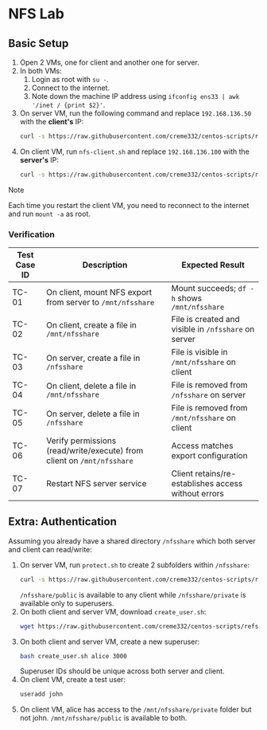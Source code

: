 
# NFS Lab

## Basic Setup

1. Open 2 VMs, one for client and another one for server.
2. In both VMs:
   1. Login as root with `su -`.
   2. Connect to the internet.
   3. Note down the machine IP address using `ifconfig ens33 | awk '/inet / {print $2}'`.
3. On server VM, run the following command and replace `192.168.136.50` with the **client's** IP:
    ```bash
    curl -s https://raw.githubusercontent.com/creme332/centos-scripts/refs/heads/main/nfs-lab/nfs-server.sh | bash -s -- 192.168.136.50
    ```
4. On client VM, run `nfs-client.sh` and replace `192.168.136.100` with the **server's** IP:
    ```bash
    curl -s https://raw.githubusercontent.com/creme332/centos-scripts/refs/heads/main/nfs-lab/nfs-client.sh | bash -s -- 192.168.136.100
    ```

> [!NOTE]
> Each time you restart the client VM, you need to reconnect to the internet and run `mount -a` as root.


### Verification

| Test Case ID | Description                                                            | Expected Result                                      |
| ------------ | ---------------------------------------------------------------------- | ---------------------------------------------------- |
| TC-01        | On client, mount NFS export from server to `/mnt/nfsshare`             | Mount succeeds; `df -h` shows `/mnt/nfsshare`        |
| TC-02        | On client, create a file in `/mnt/nfsshare`                            | File is created and visible in `/nfsshare` on server |
| TC-03        | On server, create a file in `/nfsshare`                                | File is visible in `/mnt/nfsshare` on client         |
| TC-04        | On client, delete a file in `/mnt/nfsshare`                            | File is removed from `/nfsshare` on server           |
| TC-05        | On server, delete a file in `/nfsshare`                                | File is removed from `/mnt/nfsshare` on client       |
| TC-06        | Verify permissions (read/write/execute) from client on `/mnt/nfsshare` | Access matches export configuration                  |
| TC-07        | Restart NFS server service                                             | Client retains/re-establishes access without errors  |


## Extra: Authentication

Assuming you already have a shared directory `/nfsshare` which both server and client can read/write:

1. On server VM, run `protect.sh` to create 2 subfolders within `/nfsshare`:
   ```bash 
   curl -s https://raw.githubusercontent.com/creme332/centos-scripts/refs/heads/main/nfs-lab/protect.sh | sh
   ```
   `/nfsshare/public` is available to any client while `/nfsshare/private` is available only to superusers. 
2. On both client and server VM, download `create_user.sh`:
   ```bash
   wget https://raw.githubusercontent.com/creme332/centos-scripts/refs/heads/main/nfs-lab/create_user.sh
   ```
3. On both client and server VM, create a new superuser:
   ```bash
   bash create_user.sh alice 3000
   ```
   Superuser IDs should be unique across both server and client.
4. On client VM, create a test user:
    ```bash
    useradd john
    ```
5. On client VM, alice has access to the `/mnt/nfsshare/private` folder but not john. `/mnt/nfsshare/public` is available to both.
